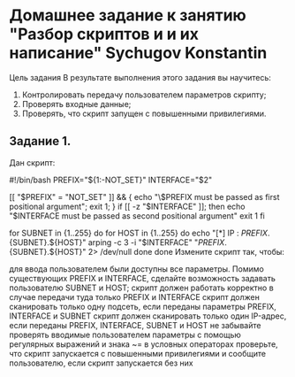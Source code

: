 # Домашнее задание к занятию "Разбор скриптов и и их написание" Sychugov Konstantin

Цель задания
В результате выполнения этого задания вы научитесь:

1) Контролировать передачу пользователем параметров скрипту;
2) Проверять входные данные;
3) Проверять, что скрипт запущен с повышенными привилегиями.

## Задание 1.
Дан скрипт:

#!/bin/bash
PREFIX="${1:-NOT_SET}"
INTERFACE="$2"

[[ "$PREFIX" = "NOT_SET" ]] && { echo "\$PREFIX must be passed as first positional argument"; exit 1; }
if [[ -z "$INTERFACE" ]]; then
    echo "\$INTERFACE must be passed as second positional argument"
    exit 1
fi

for SUBNET in {1..255}
do
	for HOST in {1..255}
	do
		echo "[*] IP : ${PREFIX}.${SUBNET}.${HOST}"
		arping -c 3 -i "$INTERFACE" "${PREFIX}.${SUBNET}.${HOST}" 2> /dev/null
	done
done
Измените скрипт так, чтобы:

для ввода пользователем были доступны все параметры. Помимо существующих PREFIX и INTERFACE, сделайте возможность задавать пользователю SUBNET и HOST;
скрипт должен работать корректно в случае передачи туда только PREFIX и INTERFACE
скрипт должен сканировать только одну подсеть, если переданы параметры PREFIX, INTERFACE и SUBNET
скрипт должен сканировать только один IP-адрес, если переданы PREFIX, INTERFACE, SUBNET и HOST
не забывайте проверять вводимые пользователем параметры с помощью регулярных выражений и знака ~= в условных операторах
проверьте, что скрипт запускается с повышенными привилегиями и сообщите пользователю, если скрипт запускается без них
